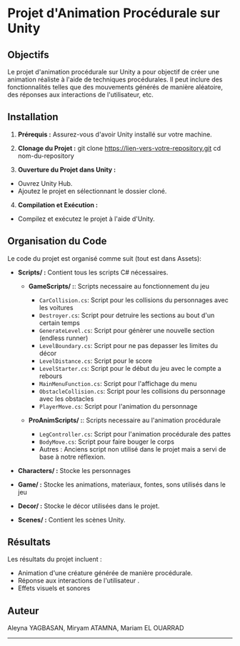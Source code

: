 # Projet d'Animation Procédurale sur Unity

## Objectifs

Le projet d'animation procédurale sur Unity a pour objectif de créer une animation réaliste à l'aide de techniques procédurales. Il peut inclure des fonctionnalités telles que des mouvements générés de manière aléatoire, des réponses aux interactions de l'utilisateur, etc.

## Installation

1. **Prérequis :**
   Assurez-vous d'avoir Unity installé sur votre machine.

2. **Clonage du Projet :**
git clone https://lien-vers-votre-repository.git
cd nom-du-repository


3. **Ouverture du Projet dans Unity :**
- Ouvrez Unity Hub.
- Ajoutez le projet en sélectionnant le dossier cloné.

4. **Compilation et Exécution :**
- Compilez et exécutez le projet à l'aide d'Unity.

## Organisation du Code

Le code du projet est organisé comme suit (tout est dans Assets):

- **Scripts/ :** Contient tous les scripts C# nécessaires.
    - **GameScripts/ :**: Scripts necessaire au fonctionnement du jeu
        - `CarCollision.cs`: Script pour les collisions du personnages avec les voitures 
        - `Destroyer.cs`: Script pour detruire les sections au bout d'un certain temps
        - `GenerateLevel.cs`: Script pour génèrer une nouvelle section (endless runner) 
        - `LevelBoundary.cs`: Script pour ne pas depasser les limites du décor 
        - `LevelDistance.cs`: Script pour le score
        - `LevelStarter.cs`: Script pour le début du jeu avec le compte a rebours
        - `MainMenuFunction.cs`: Script pour l'affichage du menu
        - `ObstacleCollision.cs`: Script pour les collisions du personnage avec les obstacles
        - `PlayerMove.cs`: Script pour l'animation du personnage

    - **ProAnimScripts/ :**: Scripts necessaire au l'animation procédurale
        - `LegController.cs`: Script pour l'animation procédurale des pattes
        - `BodyMove.cs`: Script pour faire bouger le corps
        -  Autres : Anciens script non utilisé dans le projet mais a servi de base à notre réflexion. 

- **Characters/ :** Stocke les personnages
- **Game/ :** Stocke les animations, materiaux, fontes, sons utilisés dans le jeu
- **Decor/ :** Stocke le décor utilisées dans le projet.
- **Scenes/ :** Contient les scènes Unity.

## Résultats

Les résultats du projet incluent :
- Animation d'une créature générée de manière procédurale.
- Réponse aux interactions de l'utilisateur .
- Effets visuels et sonores

## Auteur

Aleyna YAGBASAN, Miryam ATAMNA, Mariam EL OUARRAD

---

